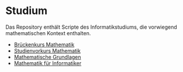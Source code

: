 # Studium 
Das Repository enthält Scripte des Informatikstudiums, die vorwiegend mathematischen Kontext enthalten.

- [Brückenkurs Mathematik](https://github.com/RalfGuder/Studium/tree/main/02%2001010%20B%C3%BCckenkurs)
- [Studienvorkurs Mathematik](https://github.com/RalfGuder/Studium/tree/main/02%2001011%20Studienvorkurs%20Mathematik)
- [Mathematische Grundlagen](https://github.com/RalfGuder/Studium/tree/main/02%2001141%20Mathematische%20Grundlagen)
- [Mathematik für Informatiker](https://github.com/RalfGuder/Studium/tree/main/02%2001151%20Mathematik%20f%C3%BCr%20Informatiker%20I)
